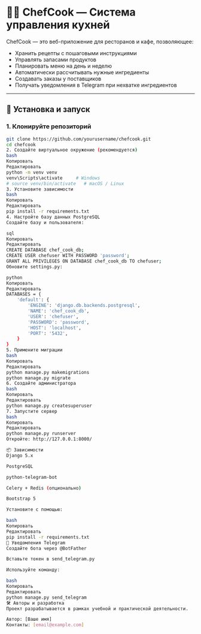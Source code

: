 # 🧑‍🍳 ChefCook — Система управления кухней

ChefCook — это веб-приложение для ресторанов и кафе, позволяющее:
- Хранить рецепты с пошаговыми инструкциями
- Управлять запасами продуктов
- Планировать меню на день и неделю
- Автоматически рассчитывать нужные ингредиенты
- Создавать заказы у поставщиков
- Получать уведомления в Telegram при нехватке ингредиентов

---

## 🚀 Установка и запуск

### 1. Клонируйте репозиторий

```bash
git clone https://github.com/yourusername/chefcook.git
cd chefcook
2. Создайте виртуальное окружение (рекомендуется)
bash
Копировать
Редактировать
python -m venv venv
venv\Scripts\activate     # Windows
# source venv/bin/activate   # macOS / Linux
3. Установите зависимости
bash
Копировать
Редактировать
pip install -r requirements.txt
4. Настройте базу данных PostgreSQL
Создайте базу и пользователя:

sql
Копировать
Редактировать
CREATE DATABASE chef_cook_db;
CREATE USER chefuser WITH PASSWORD 'password';
GRANT ALL PRIVILEGES ON DATABASE chef_cook_db TO chefuser;
Обновите settings.py:

python
Копировать
Редактировать
DATABASES = {
    'default': {
        'ENGINE': 'django.db.backends.postgresql',
        'NAME': 'chef_cook_db',
        'USER': 'chefuser',
        'PASSWORD': 'password',
        'HOST': 'localhost',
        'PORT': '5432',
    }
}
5. Примените миграции
bash
Копировать
Редактировать
python manage.py makemigrations
python manage.py migrate
6. Создайте администратора
bash
Копировать
Редактировать
python manage.py createsuperuser
7. Запустите сервер
bash
Копировать
Редактировать
python manage.py runserver
Откройте: http://127.0.0.1:8000/

📦 Зависимости
Django 5.x

PostgreSQL

python-telegram-bot

Celery + Redis (опционально)

Bootstrap 5

Установите с помощью:

bash
Копировать
Редактировать
pip install -r requirements.txt
📲 Уведомления Telegram
Создайте бота через @BotFather

Вставьте токен в send_telegram.py

Используйте команду:

bash
Копировать
Редактировать
python manage.py send_telegram
🛠️ Авторы и разработка
Проект разрабатывается в рамках учебной и практической деятельности.

Автор: [Ваше имя]
Контакты: [email@example.com]
